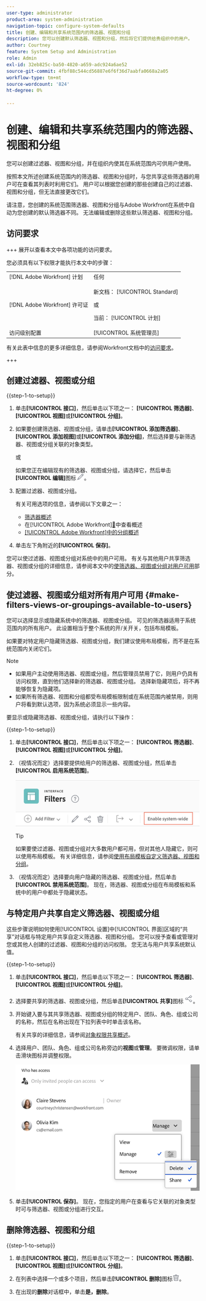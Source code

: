 ```yaml
---
user-type: administrator
product-area: system-administration
navigation-topic: configure-system-defaults
title: 创建、编辑和共享系统范围内的筛选器、视图和分组
description: 您可以创建默认筛选器、视图和分组，然后将它们提供给贵组织中的用户。
author: Courtney
feature: System Setup and Administration
role: Admin
exl-id: 32eb825c-ba50-4820-a659-adc924a6ae52
source-git-commit: 4fbf88c544cd56887e6f6f36d7aabfa0668a2a05
workflow-type: tm+mt
source-wordcount: '824'
ht-degree: 0%

---
```


# 创建、编辑和共享系统范围内的筛选器、视图和分组

<!-- Audited: 5/2025 -->

<!--
<p data-mc-conditions="QuicksilverOrClassic.Draft mode">***DON'T DELETE, DRAFT OR HIDE THIS ARTICLE. IT IS LINKED TO THE PRODUCT, THROUGH THE CONTEXT SENSITIVE HELP LINKS. **</p>
-->

您可以创建过滤器、视图和分组，并在组织内使其在系统范围内可供用户使用。

按照本文所述创建系统范围内的筛选器、视图和分组时，与您共享这些筛选器的用户可在查看其列表时利用它们。 用户可以根据您创建的那些创建自己的过滤器、视图和分组，但无法直接更改它们。

请注意，您创建的系统范围筛选器、视图和分组与Adobe Workfront在系统中自动为您创建的默认筛选器不同。 无法编辑或删除这些默认筛选器、视图和分组。

## 访问要求

+++ 展开以查看本文中各项功能的访问要求。

您必须具有以下权限才能执行本文中的步骤：

<table style="table-layout:auto"> 
 <col> 
 <col> 
 <tbody> 
  <tr> 
   <td role="rowheader">[!DNL Adobe Workfront] 计划</td> 
   <td>任何</td> 
  </tr> 
  <tr> 
   <td role="rowheader">[!DNL Adobe Workfront] 许可证</td> 
   <td><p>新文档： [!UICONTROL Standard]</p>
   或
   <p>当前： [!UICONTROL 计划]</p>
   </td> 
  </tr>
  <tr> 
  <tr> 
   <td role="rowheader">访问级别配置</td> 
   <td>[!UICONTROL 系统管理员]</td>
  </tr> 
 </tbody> 
</table>

有关此表中信息的更多详细信息，请参阅Workfront文档中的[访问要求](/help/quicksilver/administration-and-setup/add-users/access-levels-and-object-permissions/access-level-requirements-in-documentation.md)。

+++

## 创建过滤器、视图或分组

{{step-1-to-setup}}


1. 单击&#x200B;**[!UICONTROL 接口]**，然后单击以下项之一： **[!UICONTROL 筛选器]**、**[!UICONTROL 视图]**&#x200B;或&#x200B;**[!UICONTROL 分组]**。

1. 如果要创建筛选器、视图或分组，请单击&#x200B;**[!UICONTROL 添加筛选器]**、**[!UICONTROL 添加视图]**&#x200B;或&#x200B;**[!UICONTROL 添加分组]**，然后选择要与新筛选器、视图或分组关联的对象类型。

   或

   如果您正在编辑现有的筛选器、视图或分组，请选择它，然后单击&#x200B;**[!UICONTROL 编辑]**&#x200B;图标![编辑图标](assets/edit-icon.png)。

1. 配置过滤器、视图或分组。

   有关可用选项的信息，请参阅以下文章之一：

   * [筛选器概述](../../../reports-and-dashboards/reports/reporting-elements/filters-overview.md)
   * 在[!UICONTROL Adobe Workfront][&#128279;](../../../reports-and-dashboards/reports/reporting-elements/views-overview.md)中查看概述
   * [[!UICONTROL Adobe Workfront]中的分组概述](../../../reports-and-dashboards/reports/reporting-elements/groupings-overview.md)

1. 单击左下角附近的&#x200B;**[!UICONTROL 保存]**。

您可以使过滤器、视图或分组对系统中的用户可用。 有关与其他用户共享筛选器、视图或分组的详细信息，请参阅本文中的[使筛选器、视图或分组对用户可用](#make-filters-views-or-groupings-available-to-users)部分。


## 使过滤器、视图或分组对所有用户可用 {#make-filters-views-or-groupings-available-to-users}

您可以选择显示或隐藏系统中的筛选器、视图或分组。 可见的筛选器适用于系统范围内的所有用户。 此设置相当于整个系统的开/关开关，包括布局模板。

如果要对特定用户隐藏筛选器、视图或分组，我们建议使用布局模板，而不是在系统范围内关闭它们。

>[!NOTE]
>
>* 如果用户主动使用筛选器、视图或分组，然后管理员禁用了它，则用户仍具有访问权限，直到他们选择新的筛选器、视图或分组。 选择新隐藏项后，将不再能够恢复为隐藏项。
>* 如果所有筛选器、视图和分组都受布局模板限制或在系统范围内被禁用，则用户将看到默认选项，因为系统必须显示一些内容。

要显示或隐藏筛选器、视图或分组，请执行以下操作：

{{step-1-to-setup}}

1. 单击&#x200B;**[!UICONTROL 接口]**，然后单击以下项之一： **[!UICONTROL 筛选器]**、**[!UICONTROL 视图]**&#x200B;或&#x200B;**[!UICONTROL 分组]**。

1. （视情况而定）选择要提供给用户的筛选器、视图或分组，然后单击&#x200B;**[!UICONTROL 启用系统范围]**。

   ![](assets/enable-system-wide-fvg.png)

   >[!TIP]
   >
   >如果要使过滤器、视图或分组对大多数用户都可用，但对其他人隐藏它，则可以使用布局模板。 有关详细信息，请参阅[使用布局模板自定义筛选器、视图和分组](/help/quicksilver/administration-and-setup/customize-workfront/use-layout-templates/customize-fvg-list-controls-layout-template.md)。

1. （视情况而定）选择要向用户隐藏的筛选器、视图或分组，然后单击&#x200B;**[!UICONTROL 禁用系统范围]**。 现在，筛选器、视图或分组在布局模板和系统中的用户中都处于隐藏状态。


## 与特定用户共享自定义筛选器、视图或分组

这些步骤说明如何使用[!UICONTROL 设置]中[!UICONTROL 界面]区域的“共享”对话框与特定用户共享自定义筛选器、视图和分组。 您可以授予查看或管理对您或其他人创建的过滤器、视图和分组的访问权限。 您无法与用户共享系统默认值。


{{step-1-to-setup}}

1. 单击&#x200B;**[!UICONTROL 接口]**，然后单击以下项之一： **[!UICONTROL 筛选器]**、**[!UICONTROL 视图]**&#x200B;或&#x200B;**[!UICONTROL 分组]**。

1. 选择要共享的筛选器、视图或分组，然后单击&#x200B;**[!UICONTROL 共享]**&#x200B;图标![共享图标](assets/share-icon.png)。
1. 开始键入要与其共享筛选器、视图或分组的特定用户、团队、角色、组或公司的名称，然后在名称出现在下拉列表中时单击该名称。

   有关共享的详细信息，请参阅[对象权限共享概述](../../../workfront-basics/grant-and-request-access-to-objects/sharing-permissions-on-objects-overview.md)。

1. 选择用户、团队、角色、组或公司名称旁边的&#x200B;**视图**&#x200B;或&#x200B;**管理**。 要微调权限，请单击滑块图标并调整权限。

   ![微调权限](assets/fine-tune-permissions.png)

1. 单击&#x200B;**[!UICONTROL 保存]**。 现在，您指定的用户在查看与它关联的对象类型时可与筛选器、视图或分组进行交互。


## 删除筛选器、视图和分组

{{step-1-to-setup}}

1. 单击&#x200B;**[!UICONTROL 接口]**，然后单击以下项之一： **[!UICONTROL 筛选器]**、**[!UICONTROL 视图]**&#x200B;或&#x200B;**[!UICONTROL 分组]**。

1. 在列表中选择一个或多个项目，然后单击&#x200B;**[!UICONTROL 删除]**&#x200B;图标![删除图标](assets/delete.png)。

1. 在出现的&#x200B;**删除**&#x200B;对话框中，单击&#x200B;**是，删除**。
